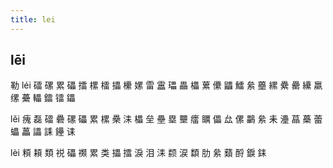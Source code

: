 ```yaml
---
title: lei
---
```


## lēi
勒
léi
礌
磥
累
礧
擂
樏
檑
攂
欙
嫘
雷
靁
瓃
畾
櫑
蔂
儽
鼺
鱩
絫
蘲
縲
纍
罍
纝
羸
缧
虆
轠
鐳
镭
鑘














lěi
瘣
磊
礌
礨
磥
礧
累
樏
櫐
洡
櫑
垒
壘
塁
壨
癗
矋
儡
厽
傫
鸓
絫
耒
灅
蕌
蘽
蕾
蠝
藟
讄
誄
鑸
诔

















lèi
頪
頛
類
祱
礧
禷
累
类
攂
擂
淚
泪
洡
颣
涙
纇
肋
絫
蘱
酹
錑
銇
